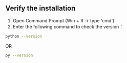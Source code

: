 ## Verify the installation

1. Open Command Prompt (Win + R → type 'cmd')
2. Enter the following command to check the version：

```bash
python --version
```

OR

```bash
py --version
```
